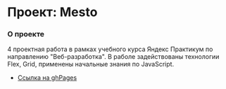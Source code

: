# Проект: Mesto

### О проекте

4 проектная работа в рамках учебного курса Яндекс Практикум по направлению "Веб-разработка".
В раболе задействованы технологии Flex, Grid, применены начальные знания по JavaScript.
* [Ссылка на ghPages](https://juliarysaeva.github.io/mesto/)
